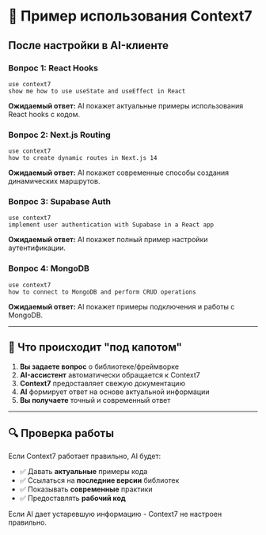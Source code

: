 # 📖 Пример использования Context7

## После настройки в AI-клиенте

### Вопрос 1: React Hooks
```
use context7
show me how to use useState and useEffect in React
```

**Ожидаемый ответ:** AI покажет актуальные примеры использования React hooks с кодом.

### Вопрос 2: Next.js Routing
```
use context7
how to create dynamic routes in Next.js 14
```

**Ожидаемый ответ:** AI покажет современные способы создания динамических маршрутов.

### Вопрос 3: Supabase Auth
```
use context7
implement user authentication with Supabase in a React app
```

**Ожидаемый ответ:** AI покажет полный пример настройки аутентификации.

### Вопрос 4: MongoDB
```
use context7
how to connect to MongoDB and perform CRUD operations
```

**Ожидаемый ответ:** AI покажет примеры подключения и работы с MongoDB.

---

## 🎯 Что происходит "под капотом"

1. **Вы задаете вопрос** о библиотеке/фреймворке
2. **AI-ассистент** автоматически обращается к Context7
3. **Context7** предоставляет свежую документацию
4. **AI** формирует ответ на основе актуальной информации
5. **Вы получаете** точный и современный ответ

---

## 🔍 Проверка работы

Если Context7 работает правильно, AI будет:
- ✅ Давать **актуальные** примеры кода
- ✅ Ссылаться на **последние версии** библиотек
- ✅ Показывать **современные** практики
- ✅ Предоставлять **рабочий код**

Если AI дает устаревшую информацию - Context7 не настроен правильно.
